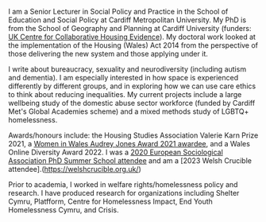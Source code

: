 I am a Senior Lecturer in Social Policy and Practice in the School of Education and Social Policy at Cardiff Metropolitan University. My PhD is from the School of Geography and Planning at Cardiff University (funders: [UK Centre for Collaborative Housing Evidence](https://housingevidence.ac.uk/)). My doctoral work looked at the implementation of the Housing (Wales) Act 2014 from the perspective of those delivering the new system and those applying under it.

I write about bureaucracy, sexuality and neurodiversity (including autism and dementia). I am especially interested in how space is experienced differently by different groups, and in exploring how we can use care ethics to think about reducing inequalities. My current projects include a large wellbeing study of the domestic abuse sector workforce (funded by Cardiff Met's Global Academies scheme) and a mixed methods study of LGBTQ+ homelessness.

Awards/honours include: the Housing Studies Association Valerie Karn Prize 2021, a [Women in Wales Audrey Jones Award 2021 awardee](https://walesassemblyofwomen.co.uk/awards.html), and a Wales Online Diversity Award 2022. I was a [2020 European Sociological Association PhD Summer School attendee](https://www.europeansociology.org/european-sociologist/issue/46/from-esa/8a87a578-895c-4bc6-8aac-3f16f62b19fa) and am a [2023 Welsh Crucible attendee].(https://welshcrucible.org.uk/)


Prior to academia, I worked in welfare rights/homelessness policy and research. I have produced research for organizations including Shelter Cymru, Platfform, Centre for Homelessness Impact, End Youth Homelessness Cymru, and Crisis.
